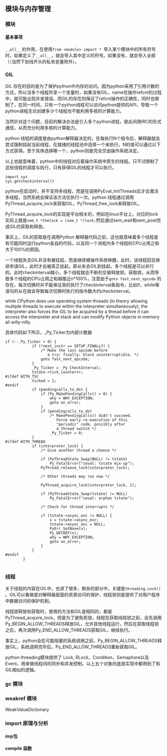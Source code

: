 ## 模块与内存管理

### 模块

#### 基本事项

`__all__` 的作用，在使用`from <module> import * `导入某个模块中的所有符号时，如果定义了`__all__`，就会导入其中定义的符号。如果没有，就会导入全部（（当然下划线开头的私有变量除外）。

### GIL

GIL 存在的目的是为了保护python中内存的访问。因为python采用了引用计数的方式，所以当多个线程共享一个变量时，如果没有GIL，name在操作refcnt的过程中，就可能出现并发错误。而GIL的存在则保证了refcnt操作的正确性，同时也限制了，在同一时间，只有一个python线程可以访问python提供的API，导致一个python进程无论创建多少个线程也不能利用多核的计算能力。

当然针对这个问题，目前的解决办法是引入多个python进程，彼此间用IRC的形式通信，从而充分利用多核的计算能力。

python 线程的调度是由python解释器决定的，在每执行N个指令后，解释器就会尝试强制挂起当前线程，在就绪的线程池中选择一个来执行，N的值可以通过以下方式获得。至于具体选择哪一个，python则是完全交由操作系统决定。

以上也就意味着，python中的线程对应着操作系统中原生的线程。只不过限制了这些线程的调度与执行，只有获得GIL的线程才可以执行。

```
import sys
sys.getcheckinterval()
```

python在启动时，并不支持多线程，而是在调用PyEval_InitThreads后才会激活多线程，当然系统会保证该方法仅执行一次。python 线程通过调用PyThread_acquire_lock来获取GIL，PyThread_free_lock来释放GIL。

PyThread_acquire_lock的实现是平台相关的，例如在linux平台上，对应的lock实际上就是`sem_t *thelock = (sem_t *)lock;`然后通过sem_wait和sem_post完成GIL的获取和释放。

事实上，GIL的获取是在调用Python 解释器代码之前，这也就意味着多个线程是有可能同时运行python各自的代码，以及同一个进程内多个线程的CPU占用之和大于100%的原因。

一个线程失去GIL并没有被挂起，而是继续被操作系统唤醒，此时，该线程回去继续申请GIL，此时才会被真正挂起，即从失去GIL到挂起，多个线程是可以并行的，此时checkinterval越小，多个线程就会不断的交替释放锁，获取锁，从而导致多个线程的CPU占用之和越接近n*100%，注意由于`goto fast_next_opcode` 的存在，每次切换时并不能保证真的执行了checkinterval条指令，比如if，while等语句的从在就会导致每次切换时执行的指令数大约checkinterval。

while CPython does use operating system threads (in theory allowing multiple threads to execute within the interpreter simultaneously), the interpreter also forces the GIL to be acquired by a thread before it can access the interpreter and stack and can modify Python objects in memory all willy-nilly.

具体代码如下所示，_Py_Ticker为内部计数器

```
if (--_Py_Ticker < 0) {
            if (*next_instr == SETUP_FINALLY) {
                /* Make the last opcode before
                   a try: finally: block uninterruptible. */
                goto fast_next_opcode;
            }
            _Py_Ticker = _Py_CheckInterval;
            tstate->tick_counter++;
#ifdef WITH_TSC
            ticked = 1;
#endif
            if (pendingcalls_to_do) {
                if (Py_MakePendingCalls() < 0) {
                    why = WHY_EXCEPTION;
                    goto on_error;
                }
                if (pendingcalls_to_do)
                    /* MakePendingCalls() didn't succeed.
                       Force early re-execution of this
                       "periodic" code, possibly after
                       a thread switch */
                    _Py_Ticker = 0;
            }
#ifdef WITH_THREAD
            if (interpreter_lock) {
                /* Give another thread a chance */

                if (PyThreadState_Swap(NULL) != tstate)
                    Py_FatalError("ceval: tstate mix-up");
                PyThread_release_lock(interpreter_lock);

                /* Other threads may run now */

                PyThread_acquire_lock(interpreter_lock, 1);

                if (PyThreadState_Swap(tstate) != NULL)
                    Py_FatalError("ceval: orphan tstate");

                /* Check for thread interrupts */

                if (tstate->async_exc != NULL) {
                    x = tstate->async_exc;
                    tstate->async_exc = NULL;
                    PyErr_SetNone(x);
                    Py_DECREF(x);
                    why = WHY_EXCEPTION;
                    goto on_error;
                }
            }
#endif
        }
        
```

### 线程

关于线程的内容在GIL中，也讲了很多，剩余的部分中，关键是`threading.Lock()
`。GIL可以看做是对解释器层面的资源访问的保护，线程锁则是提供了对用户程序中数据访问的保护机制。

线程锁释放和获取时，使用的方法和GIL是相同的，都是PyThread_acquire_lock。但是为了避免死锁，线程在获取线程锁之前，会先调用Py_BEGIN_ALLOW_THREADS释放GIL，允许其他线程运行，然后在获取线程锁之后，再次调用Py_END_ALLOW_THREADS获取GIL，继续执行。

事实上，python会在可能阻塞的系统调用之前，Py_BEGIN_ALLOW_THREADS释放GIL，系统调用完毕后，Py_END_ALLOW_THREADS重新获取GIL。


python threading模块提供了 Lock, RLock，Condition，Semaphore以及Event，用来做线程间的同步和并发控制。以上五个对象的底层实现中都用到了和GIL相似的逻辑。

### gc 模块

### weakref 模块

WeakValueDictionary

### import 原理与分析

#### imp包



#### compile 函数